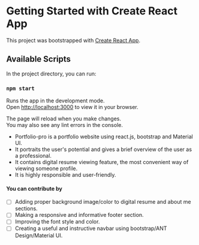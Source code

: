 # Getting Started with Create React App

This project was bootstrapped with [Create React App](https://github.com/facebook/create-react-app).

## Available Scripts

In the project directory, you can run:

### `npm start`

Runs the app in the development mode.\
Open [http://localhost:3000](http://localhost:3000) to view it in your browser.

The page will reload when you make changes.\
You may also see any lint errors in the console.

- Portfolio-pro is a portfolio website using react.js, bootstrap and Material UI.
- It portraits the user's potential and gives a brief overview of the user as a professional.
- It contains digital resume viewing feature, the most convenient way of viewing someone profile.
- It is highly responsible and user-friendly.

#### You can contribute by
- [ ] Adding proper background image/color to digital resume and about me sections.
- [ ] Making a responsive and informative footer section.
- [ ] Improving the font style and color.
- [ ] Creating a useful and instructive navbar using bootstrap/ANT Design/Material UI.
